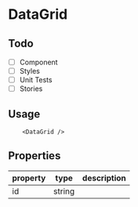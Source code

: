 # DataGrid

## Todo

- [ ] Component
- [ ] Styles
- [ ] Unit Tests
- [ ] Stories

## Usage

```tsx
    <DataGrid />
```

## Properties
| property | type   | description |
|----------|--------|-------------|
| id       | string |             |

